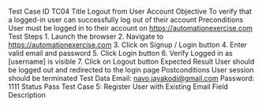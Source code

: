 Test Case ID			TC04
Title				Logout from User Account
Objective			To verify that a logged-in user can successfully log out 				of their account
Preconditions			User must be logged in to their account on 						https://automationexercise.com
Test Steps			1. Launch the browser
2. Navigate to https://automationexercise.com
3. Click on Signup / Login button
4. Enter valid email and password
5. Click Login button
6. Verify Logged in as [username] is visible
7. Click on Logout button
Expected Result		User should be logged out and redirected to the login 				page
Postconditions		User session should be terminated
Test Data			Email: navo.jayakodi@gmail.com
Password: 1111
Status				Pass
Test Case 5: Register User with Existing Email
Field				Description